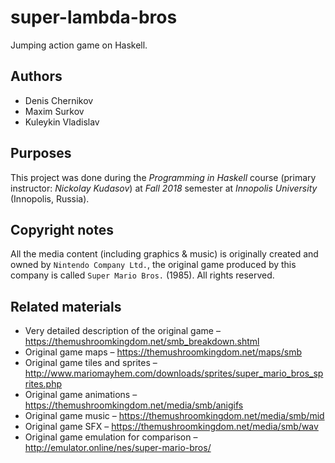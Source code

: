 # super-lambda-bros
Jumping action game on Haskell.
## Authors
* Denis Chernikov
* Maxim Surkov
* Kuleykin Vladislav
## Purposes
This project was done during the *Programming in Haskell* course (primary instructor: *Nickolay Kudasov*) at *Fall 2018* semester at *Innopolis University* (Innopolis, Russia).
## Copyright notes
All the media content (including graphics & music) is originally created and owned by `Nintendo Company Ltd.`, the original game produced by this company is called `Super Mario Bros.` (1985). All rights reserved.
## Related materials
* Very detailed description of the original game – https://themushroomkingdom.net/smb_breakdown.shtml
* Original game maps – https://themushroomkingdom.net/maps/smb
* Original game tiles and sprites – http://www.mariomayhem.com/downloads/sprites/super_mario_bros_sprites.php
* Original game animations – https://themushroomkingdom.net/media/smb/anigifs
* Original game music – https://themushroomkingdom.net/media/smb/mid
* Original game SFX – https://themushroomkingdom.net/media/smb/wav
* Original game emulation for comparison – http://emulator.online/nes/super-mario-bros/

